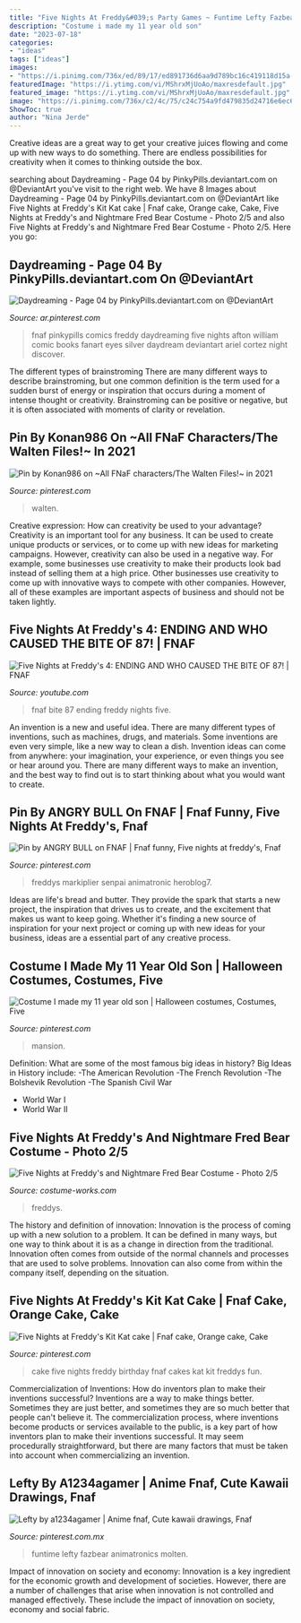 ```yaml
---
title: "Five Nights At Freddy&#039;s Party Games ~ Funtime Lefty Fazbear Animatronics Molten"
description: "Costume i made my 11 year old son"
date: "2023-07-18"
categories:
- "ideas"
tags: ["ideas"]
images:
- "https://i.pinimg.com/736x/ed/89/17/ed891736d6aa9d789bc16c419118d15a--art.jpg"
featuredImage: "https://i.ytimg.com/vi/MShrxMjUoAo/maxresdefault.jpg"
featured_image: "https://i.ytimg.com/vi/MShrxMjUoAo/maxresdefault.jpg"
image: "https://i.pinimg.com/736x/c2/4c/75/c24c754a9fd479835d24716e6ec64561.jpg"
ShowToc: true
author: "Nina Jerde"
---
```



Creative ideas are a great way to get your creative juices flowing and come up with new ways to do something. There are endless possibilities for creativity when it comes to thinking outside the box.

	

		
searching about Daydreaming - Page 04 by PinkyPills.deviantart.com on @DeviantArt you've visit to the right web. We have 8 Images about Daydreaming - Page 04 by PinkyPills.deviantart.com on @DeviantArt like Five Nights at Freddy&#039;s Kit Kat cake | Fnaf cake, Orange cake, Cake, Five Nights at Freddy&#039;s and Nightmare Fred Bear Costume - Photo 2/5 and also Five Nights at Freddy&#039;s and Nightmare Fred Bear Costume - Photo 2/5. Here you go:
		
    
## Daydreaming - Page 04 By PinkyPills.deviantart.com On @DeviantArt

<img loading=lazy src="https://i.pinimg.com/736x/ed/89/17/ed891736d6aa9d789bc16c419118d15a--art.jpg" onerror="this.onerror=null;this.src='https://tse4.mm.bing.net/th?id=OIP.-5Qhn8cGZvrHkZysH9wY_wHaLS&amp;pid=15.1';" alt="Daydreaming - Page 04 by PinkyPills.deviantart.com on @DeviantArt">

_Source: ar.pinterest.com_

>fnaf pinkypills comics freddy daydreaming five nights afton william comic books fanart eyes silver daydream deviantart ariel cortez night discover. 

	

The different types of brainstroming
There are many different ways to describe brainstroming, but one common definition is the term used for a sudden burst of energy or inspiration that occurs during a moment of intense thought or creativity. Brainstroming can be positive or negative, but it is often associated with moments of clarity or revelation.

    
## Pin By Konan986 On ~All FNaF Characters/The Walten Files!~ In 2021

<img loading=lazy src="https://i.pinimg.com/736x/c2/4c/75/c24c754a9fd479835d24716e6ec64561.jpg" onerror="this.onerror=null;this.src='https://tse4.mm.bing.net/th?id=OIP.C45gbsXvO50K1Zv81OUWNAHaMI&amp;pid=15.1';" alt="Pin by Konan986 on ~All FNaF characters/The Walten Files!~ in 2021">

_Source: pinterest.com_

>walten. 

	

Creative expression: How can creativity be used to your advantage?
Creativity is an important tool for any business. It can be used to create unique products or services, or to come up with new ideas for marketing campaigns. However, creativity can also be used in a negative way. For example, some businesses use creativity to make their products look bad instead of selling them at a high price. Other businesses use creativity to come up with innovative ways to compete with other companies. However, all of these examples are important aspects of business and should not be taken lightly.

    
## Five Nights At Freddy&#039;s 4: ENDING AND WHO CAUSED THE BITE OF 87! | FNAF

<img loading=lazy src="https://i.ytimg.com/vi/MShrxMjUoAo/maxresdefault.jpg" onerror="this.onerror=null;this.src='https://tse1.mm.bing.net/th?id=OIP.4yIK9r9qqG86M49c5a0XNAHaEK&amp;pid=15.1';" alt="Five Nights at Freddy&#039;s 4: ENDING AND WHO CAUSED THE BITE OF 87! | FNAF">

_Source: youtube.com_

>fnaf bite 87 ending freddy nights five. 

	

An invention is a new and useful idea. There are many different types of inventions, such as machines, drugs, and materials. Some inventions are even very simple, like a new way to clean a dish. Invention ideas can come from anywhere: your imagination, your experience, or even things you see or hear around you. There are many different ways to make an invention, and the best way to find out is to start thinking about what you would want to create.

    
## Pin By ANGRY BULL On FNAF | Fnaf Funny, Five Nights At Freddy&#039;s, Fnaf

<img loading=lazy src="https://i.pinimg.com/736x/11/51/ee/1151eedde7ab52d93a7911786d08314f--funny-fnaf-so-funny.jpg" onerror="this.onerror=null;this.src='https://tse4.mm.bing.net/th?id=OIP.rQeM3LUEIbp8EnUHu4kcDAHaJ_&amp;pid=15.1';" alt="Pin by ANGRY BULL on FNAF | Fnaf funny, Five nights at freddy&#039;s, Fnaf">

_Source: pinterest.com_

>freddys markiplier senpai animatronic heroblog7. 

	

Ideas are life's bread and butter. They provide the spark that starts a new project, the inspiration that drives us to create, and the excitement that makes us want to keep going. Whether it's finding a new source of inspiration for your next project or coming up with new ideas for your business, ideas are a essential part of any creative process.

    
## Costume I Made My 11 Year Old Son | Halloween Costumes, Costumes, Five

<img loading=lazy src="https://i.pinimg.com/736x/05/5f/6f/055f6f5cb4d2ddfcb74999dc1aabb5ed--year-old-sons.jpg" onerror="this.onerror=null;this.src='https://tse4.mm.bing.net/th?id=OIP.TvJlWz5RZsQG6z2xpFn6ZAHaJ4&amp;pid=15.1';" alt="Costume I made my 11 year old son | Halloween costumes, Costumes, Five">

_Source: pinterest.com_

>mansion. 

	

Definition: What are some of the most famous big ideas in history?
Big Ideas in History include: 
-The American Revolution 
-The French Revolution 
-The Bolshevik Revolution 
-The Spanish Civil War 
- World War I 
- World War II

    
## Five Nights At Freddy&#039;s And Nightmare Fred Bear Costume - Photo 2/5

<img loading=lazy src="https://photos.costume-works.com/full/five_nights_at_freddys_and_nightmare_fred_bear1.jpg" onerror="this.onerror=null;this.src='https://tse1.mm.bing.net/th?id=OIP.pxTx9IrgIEf8B0EYZ7tg9QHaJ3&amp;pid=15.1';" alt="Five Nights at Freddy&#039;s and Nightmare Fred Bear Costume - Photo 2/5">

_Source: costume-works.com_

>freddys. 

	

The history and definition of innovation:
Innovation is the process of coming up with a new solution to a problem. It can be defined in many ways, but one way to think about it is as a change in direction from the traditional. Innovation often comes from outside of the normal channels and processes that are used to solve problems. Innovation can also come from within the company itself, depending on the situation.

    
## Five Nights At Freddy&#039;s Kit Kat Cake | Fnaf Cake, Orange Cake, Cake

<img loading=lazy src="https://i.pinimg.com/736x/14/41/f4/1441f4cf196871b26e6dd04def82005c--five-nights-at-freddys-birthday-cake-kit-kat-cakes.jpg" onerror="this.onerror=null;this.src='https://tse1.mm.bing.net/th?id=OIP.e2q6VomzRvxHUu0N4o9aVQHaJ3&amp;pid=15.1';" alt="Five Nights at Freddy&#039;s Kit Kat cake | Fnaf cake, Orange cake, Cake">

_Source: pinterest.com_

>cake five nights freddy birthday fnaf cakes kat kit freddys fun. 

	

Commercialization of Inventions: How do inventors plan to make their inventions successful?
Inventions are a way to make things better. Sometimes they are just better, and sometimes they are so much better that people can't believe it. The commercialization process, where inventions become products or services available to the public, is a key part of how inventors plan to make their inventions successful. It may seem procedurally straightforward, but there are many factors that must be taken into account when commercializing an invention.

    
## Lefty By A1234agamer | Anime Fnaf, Cute Kawaii Drawings, Fnaf

<img loading=lazy src="https://i.pinimg.com/736x/d1/b2/95/d1b295b745cf0d3a6f676d311b0a04f5.jpg" onerror="this.onerror=null;this.src='https://tse2.mm.bing.net/th?id=OIP.v7UisiyZ0g8WHROehnCr5gHaLJ&amp;pid=15.1';" alt="Lefty by a1234agamer | Anime fnaf, Cute kawaii drawings, Fnaf">

_Source: pinterest.com.mx_

>funtime lefty fazbear animatronics molten. 

	

Impact of innovation on society and economy:
Innovation is a key ingredient for the economic growth and development of societies. However, there are a number of challenges that arise when innovation is not controlled and managed effectively. These include the impact of innovation on society, economy and social fabric.


